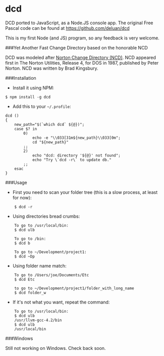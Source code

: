 dcd
===

DCD ported to JavaScript, as a Node.JS console app. The original Free Pascal code can be found at https://github.com/deluan/dcd

This is my first Node (and JS) program, so any feedback is very welcome.

###Yet Another Fast Change Directory based on the honorable NCD

DCD was modeled after [Norton Change Directory (NCD)](http://www.softpanorama.org/OFM/norton_change_directory_clones.shtml). NCD appeared first in The Norton Utilities, Release 4, for DOS in 1987, published by Peter Norton. NCD was written by Brad Kingsbury.

###Installation

* Install it using NPM:

```
$ npm install -g dcd
```

* Add this to your ```~/.profile```:

```
dcd ()
{
    new_path="$(`which dcd` ${@})";
    case $? in
        0)
            echo -e "\\033[31m${new_path}\\033[0m";
            cd "${new_path}"
        ;;
        2)
            echo "dcd: directory '${@}' not found";
            echo "Try \`dcd -r\` to update db."
        ;;
    esac
}
```

###Usage

* First you need to scan your folder tree (this is a slow process, at least for now):
```
    $ dcd -r
```

* Using directories bread crumbs:
```
    To go to /usr/local/bin:
    $ dcd ulb

    To go to /bin:
    $ dcd b

    To go to ~/Development/project1:
    $ dcd ~Dp
```

* Using folder name match:
```
    To go to /Users/joe/Documents/Etc
    $ dcd Etc

    to go to ~/Development/project1/folder_with_long_name
    $ dcd folder_w
```

* If it's not what you want, repeat the command:
```
    To go to /usr/local/bin:
    $ dcd ulb
    /usr/llvm-gcc-4.2/bin
    $ dcd ulb
    /usr/local/bin
```

###Windows

Still not working on Windows. Check back soon.